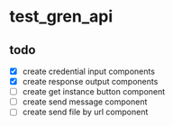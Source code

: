 # test_gren_api


## todo
- [x] create credential input components
- [x] create response output components
- [ ] create get instance button component
- [ ] create send message component
- [ ] create send file by url component
